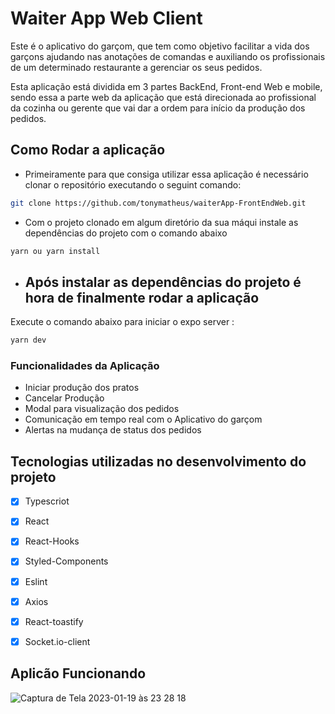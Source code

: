 # Waiter App Web Client

Este é o aplicativo do garçom, que tem como objetivo facilitar a vida dos garçons ajudando nas anotações de comandas e auxiliando os profissionais de um determinado restaurante a gerenciar os seus pedidos.

Esta aplicação está dividida em 3 partes BackEnd, Front-end Web e mobile, sendo essa a parte web da aplicação que está direcionada ao profissional da cozinha ou gerente que vai dar a ordem para início da produção dos pedidos.

## Como Rodar a aplicação

- Primeiramente para que consiga utilizar essa aplicação é necessário clonar o repositório executando o seguint comando:

```bash
git clone https://github.com/tonymatheus/waiterApp-FrontEndWeb.git
```

- Com o projeto clonado em algum diretório da sua máqui instale as dependências do projeto com o comando abaixo

```bash
yarn ou yarn install
```

- ## Após instalar as dependências do projeto é hora de finalmente rodar a aplicação

Execute o comando abaixo para iniciar o expo server :

```bash
yarn dev
```



### Funcionalidades da Aplicação

- Iniciar produção dos pratos
- Cancelar Produção
- Modal para visualização dos pedidos
- Comunicação em tempo real com o Aplicativo do garçom
- Alertas na mudança de status dos pedidos


## Tecnologias utilizadas no desenvolvimento do projeto

- [x] Typescriot
- [x] React
- [x] React-Hooks
- [x] Styled-Components
- [x] Eslint
- [x] Axios
- [x] React-toastify
- [x] Socket.io-client


## Aplicão Funcionando 
![Captura de Tela 2023-01-19 às 23 28 18](https://user-images.githubusercontent.com/43850888/213607046-7b44cd44-cfdc-4576-9991-fc5217927c29.png)

